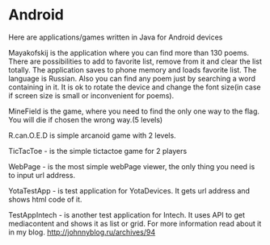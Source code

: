 # Android
Here are applications/games written in Java for Android devices

Mayakofskij is the application where you can find more than 130 poems. There are possibilities to add to favorite list, remove from it and clear the list totally. The application saves to phone memory and loads favorite list. The language is Russian. Also you can find any poem just by searching a word containing in it. It is ok to rotate the device and change the font size(in case if screen size is small or inconvenient for poems).

MineField is the game, where you need to find the only one way to the flag. You will die if chosen the wrong way.(5 levels)


R.can.O.E.D is simple arcanoid game with 2 levels.


TicTacToe - is the simple tictactoe game for 2 players

WebPage - is the most simple webPage viewer, the only thing you need is to input url address.

YotaTestApp - is test application for YotaDevices. It gets url address and shows html code of it.

TestAppIntech - is another test application for Intech. It uses API to get mediacontent and shows it as list or grid. For more information read about it in my blog. http://johnnyblog.ru/archives/94
